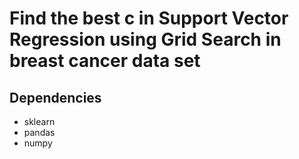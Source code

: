 # Find the best c in Support Vector Regression using Grid Search in breast cancer data set 

## Dependencies

* sklearn
* pandas
* numpy
